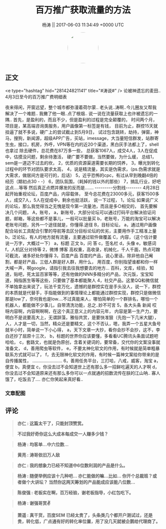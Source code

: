 <h1 align="center">百万推广获取流量的方法</h1>




<p align="center">
    <a>杨涛 || 2017-06-03 11:34:49 &#43;0000 UTC</a>
</p>

<div align="center">
    <img src="https://images.zsxq.com/FifpSTY8YbAbI3iRSjrizCwJoa8v?e=1590940799&amp;token=kIxbL07-8jAj8w1n4s9zv64FuZZNEATmlU_Vm6zD:jsPiQAh9mq-4fg3PUDCxznPmFgE=" width="100" height="100" style="border:1px solid;border-radius:50%; color:#ffffff"/>
</div>




## 正文

<div>
&lt;e type=&#34;hashtag&#34; hid=&#34;281424821141&#34; title=&#34;#涛说#&#34; /&gt; 
论被神遗忘的麦田..
4月3日至今的百万推广费明细表

夜来得闲，开窗远望，整个城市都弥漫着荷尔蒙..
老头说..涛啊..今儿圈友又帮我解决了一个难题..
我撇了他一眼..点了根烟..
说一说在流量获取上也许被遗忘的一隅..
首先，是盈利的，而且不少，但是盈利的过程是完全颠覆的，
时间两个月，项目是，某高端咨询类服务，用户画像第一标签是有钱，
目前为止，群控15天就挂逼了就不多说，硬广上的尝试截止到5月9日，
试过包含跳转，劫持，弹窗，神马，搜狗，新闻源，超级APP广告，买站，imessage，大当量短信群发，站群寄生虫，接口，机房，外呼，VPN等在内的近20个渠道，黑白灰手法都上了，shell也拿过
除去硬件，总花费在87万多一些，
总获客1067人，成交4人，3人在促成中，估摸没问题，剩余待激活，
硬广要不要做，当然要做，为什么缓，
总结1，sem是一道迈不过去的坎，
2，优质的资源渠道需要长期的饲养，
3，曝光到转化过程中的环节对团队要求太高，
4，说是精流量，其实是伪需求，（ps.伪需求就是大需求，做居间方是可行的，后话）
5，近乎恐怖的cpc，有过从早到晚翻4倍的经历（期初点30 - -）
6，团队氛围，（耗掉的钱以外的那些）
7，搞乱行业，好吧这点....等等
然后真正点燃并爆发的反而是.......
---------分割线--------
4月28日起开始重视论坛，百度产品，内容载体，
至今总花费在23000多元，获客1500多人，成交7人，5人在促成中，剩余也挺活跃，
说一下过程，
1，论坛
如果说广义的论坛，那么我觉得当之无愧是现今第一流量池，而且是多○相交的，
首先要解决几个问题，
A，账号，
a，新账号，大部分论坛可以通过打码平台解决验证问题，邮箱，等这些都不是事儿，一般可以批量买
b，老账号，万能的淘宝可以解决老账号问题，另外一个途径就是，你懂得.途径
B，目标论坛，
a，通过用户画像配合站长工具配合引擎的导航等去区分目标论坛的优劣，主要用作手工精准上量
b，泛论坛，有人的地方就有流量，主要通过软件做覆盖
C，内容，（这个估计要说一万字，大概过一下）
a，标题 正文
b，问 答
c，签名栏
d，头像
e，敏感词
f，人机区分对待等
2，微博 博客
高权重，高收录，机械化，千人千面，热点可蹭可截流，诸多好处你懂得
3，百度产品
百度的产品，说心里话，除非他自己阉割，都是好产品，三低人群是好人群，用什么，
用百度，你别指望谁都和你一样大喊一声，啊google，请指引我去往我想要去的地方...
百科，文库，经验，知道，贴吧，死太监百家等等，还有他做的NNN多精分的产品，次元饭，宝宝知道，拇指医生等等这些，只要做了基本都能聚人
4，社交产品，这里QQ和微信就不单独拿出来说了，玩法千变万化，遗憾的是群控实在是手头没人，说一下，群控的本质就是代替手，手指能做到的事情理论上都能通过群控实现，群控只是做微信那是low了，奈何我也是low....不过真能来人，哪怕简单的一个群排名，哪怕一个机器人，都能做不少事儿，自带清洗功能，总之..妙不可言
5，各大头条 新闻
哎呀内容啊，内容啊啊啊，在这个真正意义上的内容元年，
内容是第一生产力，要明白不是说要高大上，无谓辞藻，雅俗共赏，是要快准狠（先抱一下几米大腿），人，人才是一切，当然，精众还是要精文，这个不否认，嗯，我弄一个五星大鱼号就半小时，简单说一下小心得，
a，天下文章一大抄，看你会抄不会抄，这不，李白还抄了屈原十三次，
b，标题的世界你应该要懂，多看看UC腾讯头条面试题吧哈哈，
c，套路文，也就是伪原创，含着关键词的，要常备，交代你的文案没事就准备文，
d，善用爬虫等软件，
e，不要太神化软文的作用，有时候就是简单粗暴联系方式就可以了，
f，去无限神化软文的作用，有时候一篇神文案给你带来的是自传播属性，
........................
6，善用任务平台，三打哈，八戒，威客，淘宝
a，便宜
b，真便宜
c，你没去过不会知道世上还有那么多一招鲜吃遍天的人才啊
d，你没去过不会知道原来还有那么多你可以一点就通的招数流传在朕的江山呐..
寡人饿了，吃饭去了....
亦仁你笑起来真好看..
</div>

### 文章配图

<div class="image" align="center">

</div>


## 评论

<div align="left">
<div>

<blockquote >
<span> <strong>亦仁 : 这篇太干了，只能封顶赞赏。

不过我好奇你这么大成本每成交一人赚多少钱？ </strong></span>
</blockquote>

<blockquote >
<span> <strong>杨涛 : 均客单…中六位数… </strong></span>
</blockquote>

<blockquote >
<span> <strong>黄亮 : 涛哥依旧万人敌 </strong></span>
</blockquote>

<blockquote >
<span> <strong>亦仁 : 我的想象力已经不知道中6位数利润的产品是什么。 </strong></span>
</blockquote>

<blockquote >
<span> <strong>杨涛 : 随便举例应该十几种吧…
亦仁能做的嘛…比如…
你开个总裁班？或者做个大讲坛？
当然你这两天筹划的产品能成应该能八位数… </strong></span>
</blockquote>

<blockquote >
<span> <strong>陈俊强 : 老板实在啊，百万经验，谢老板指导，小红包吃下。 </strong></span>
</blockquote>

<blockquote >
<span> <strong>杨涛 : 谢强哥赏✌ </strong></span>
</blockquote>

<blockquote >
<span> <strong>萧遥 : 真干货，百度SEM 已经太贵了，头条类几个都开户测试过，还是贵，转化低，广点通有好的转化率位置，用了没几天就被企鹅给代理商了。 </strong></span>
</blockquote>

</div>
</div>
